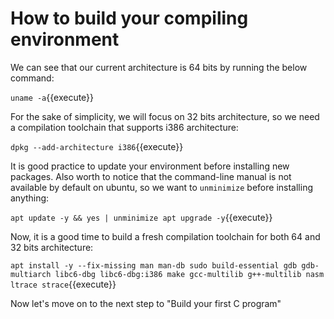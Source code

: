 # How to build your compiling environment

We can see that our current architecture is 64 bits by running the below command:

`uname -a`{{execute}}

For the sake of simplicity, we will focus on 32 bits architecture, so we need a compilation toolchain that supports i386 architecture:

`dpkg --add-architecture i386`{{execute}}

It is good practice to update your environment before installing new packages. Also worth to notice that the command-line manual is not available by default on ubuntu, so we want to `unminimize` before installing anything:

`apt update -y && yes | unminimize apt upgrade -y`{{execute}}

Now, it is a good time to build a fresh compilation toolchain for both 64 and 32 bits architecture:

`apt install -y --fix-missing man man-db sudo build-essential gdb gdb-multiarch libc6-dbg libc6-dbg:i386 make gcc-multilib g++-multilib nasm ltrace strace`{{execute}}

Now let's move on to the next step to "Build your first C program"

